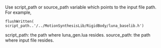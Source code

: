 Use script\_path or source\_path variable which points to the input file path.
For example,
```
flushWritten(	script_path..'/../MotionSynthesisLib/RigidBody/luna_baselib.h')
```

script\_path: the path where luna\_gen.lua resides.
source\_path: the path where input file resides.